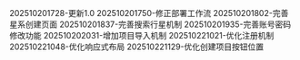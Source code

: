 202510201728-更新1.0
202510201750-修正部署工作流
202510201802-完善星系创建页面
202510201837-完善搜索行星机制
202510201935-完善账号密码修改功能
202510202031-增加项目导入机制
202510221021-优化注册机制
202510221048-优化响应式布局
202510221129-优化创建项目按钮位置